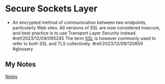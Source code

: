 # Secure Sockets Layer
- An encrypted method of communication between two endpoints, particularly Web sites. All versions of SSL are now considered insecure, and best practice is to use Transport Layer Security instead. #ref/2023/12/09/095245 The term [SSL](ssl.md) is however commonly used to refer to both SSL and TLS collectively. #ref/2023/12/09/120659 #glossary
## My Notes
[Notes](mynotes/secure-sockets-layer-notes.md)
